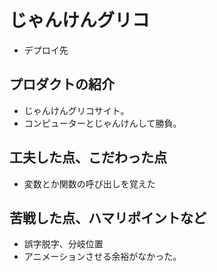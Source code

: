# じゃんけんグリコ

- デプロイ先

## プロダクトの紹介

- じゃんけんグリコサイト。
- コンピューターとじゃんけんして勝負。

## 工夫した点、こだわった点

- 変数とか関数の呼び出しを覚えた

## 苦戦した点、ハマリポイントなど

- 誤字脱字、分岐位置
- アニメーションさせる余裕がなかった。